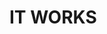 <html lang="en">
<head>
    <meta charset="UTF-8">
    <meta name="viewport" content="width=device-width, initial-scale=1.0">
    <title>IT WORKS</title>
</head>
<body>
    <h1>IT WORKS</h1>
</body>
</html>
    </footer>

</body>
</html>

